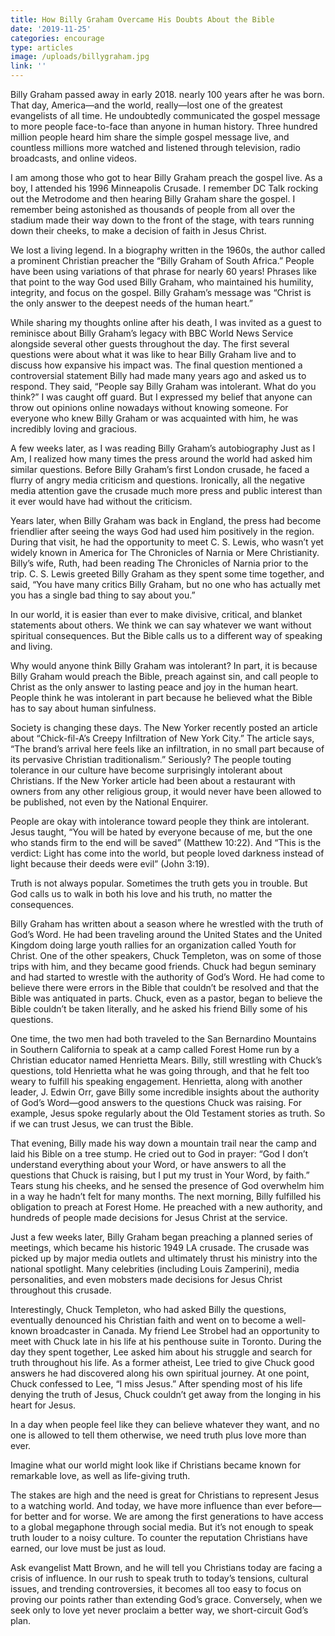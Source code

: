 ```yaml
---
title: How Billy Graham Overcame His Doubts About the Bible
date: '2019-11-25'
categories: encourage
type: articles
image: /uploads/billygraham.jpg
link: ''
---
```

Billy Graham passed away in early 2018. nearly 100 years after he was born. That day, America—and the world, really—lost one of the greatest evangelists of all time. He undoubtedly communicated the gospel message to more people face-to-face than anyone in human history. Three hundred million people heard him share the simple gospel message live, and countless millions more watched and listened through television, radio broadcasts, and online videos. 

I am among those who got to hear Billy Graham preach the gospel live. As a boy, I attended his 1996 Minneapolis Crusade. I remember DC Talk rocking out the Metrodome and then hearing Billy Graham share the gospel. I remember being astonished as thousands of people from all over the stadium made their way down to the front of the stage, with tears running down their cheeks, to make a decision of faith in Jesus Christ. 

We lost a living legend. In a biography written in the 1960s, the author called a prominent Christian preacher the “Billy Graham of South Africa.” People have been using variations of that phrase for nearly 60 years! Phrases like that point to the way God used Billy Graham, who maintained his humility, integrity, and focus on the gospel. Billy Graham’s message was “Christ is the only answer to the deepest needs of the human heart.” 

While sharing my thoughts online after his death, I was invited as a guest to reminisce about Billy Graham’s legacy with BBC World News Service alongside several other guests throughout the day. The first several questions were about what it was like to hear Billy Graham live and to discuss how expansive his impact was. The final question mentioned a controversial statement Billy had made many years ago and asked us to respond. They said, “People say Billy Graham was intolerant. What do you think?” I was caught off guard. But I expressed my belief that anyone can throw out opinions online nowadays without knowing someone. For everyone who knew Billy Graham or was acquainted with him, he was incredibly loving and gracious. 

A few weeks later, as I was reading Billy Graham’s autobiography Just as I Am, I realized how many times the press around the world had asked him similar questions. Before Billy Graham’s first London crusade, he faced a flurry of angry media criticism and questions. Ironically, all the negative media attention gave the crusade much more press and public interest than it ever would have had without the criticism. 

Years later, when Billy Graham was back in England, the press had become friendlier after seeing the ways God had used him positively in the region. During that visit, he had the opportunity to meet C. S. Lewis, who wasn’t yet widely known in America for The Chronicles of Narnia or Mere Christianity. Billy’s wife, Ruth, had been reading The Chronicles of Narnia prior to the trip. C. S. Lewis greeted Billy Graham as they spent some time together, and said, “You have many critics Billy Graham, but no one who has actually met you has a single bad thing to say about you.” 

In our world, it is easier than ever to make divisive, critical, and blanket statements about others. We think we can say whatever we want without spiritual consequences. But the Bible calls us to a different way of speaking and living. 

Why would anyone think Billy Graham was intolerant? In part, it is because Billy Graham would preach the Bible, preach against sin, and call people to Christ as the only answer to lasting peace and joy in the human heart. People think he was intolerant in part because he believed what the Bible has to say about human sinfulness. 

Society is changing these days. The New Yorker recently posted an article about “Chick-fil-A’s Creepy Infiltration of New York City.” The article says, “The brand’s arrival here feels like an infiltration, in no small part because of its pervasive Christian traditionalism.” Seriously? The people touting tolerance in our culture have become surprisingly intolerant about Christians. If the New Yorker article had been about a restaurant with owners from any other religious group, it would never have been allowed to be published, not even by the National Enquirer. 



People are okay with intolerance toward people they think are intolerant. Jesus taught, “You will be hated by everyone because of me, but the one who stands firm to the end will be saved” (Matthew 10:22). And “This is the verdict: Light has come into the world, but people loved darkness instead of light because their deeds were evil” (John 3:19). 

Truth is not always popular. Sometimes the truth gets you in trouble. But God calls us to walk in both his love and his truth, no matter the consequences. 



Billy Graham has written about a season where he wrestled with the truth of God’s Word. He had been traveling around the United States and the United Kingdom doing large youth rallies for an organization called Youth for Christ. One of the other speakers, Chuck Templeton, was on some of those trips with him, and they became good friends. Chuck had begun seminary and had started to wrestle with the authority of God’s Word. He had come to believe there were errors in the Bible that couldn’t be resolved and that the Bible was antiquated in parts. Chuck, even as a pastor, began to believe the Bible couldn’t be taken literally, and he asked his friend Billy some of his questions. 

One time, the two men had both traveled to the San Bernardino Mountains in Southern California to speak at a camp called Forest Home run by a Christian educator named Henrietta Mears. Billy, still wrestling with Chuck’s questions, told Henrietta what he was going through, and that he felt too weary to fulfill his speaking engagement. Henrietta, along with another leader, J. Edwin Orr, gave Billy some incredible insights about the authority of God’s Word—good answers to the questions Chuck was raising. For example, Jesus spoke regularly about the Old Testament stories as truth. So if we can trust Jesus, we can trust the Bible. 

That evening, Billy made his way down a mountain trail near the camp and laid his Bible on a tree stump. He cried out to God in prayer: “God I don’t understand everything about your Word, or have answers to all the questions that Chuck is raising, but I put my trust in Your Word, by faith.” Tears stung his cheeks, and he sensed the presence of God overwhelm him in a way he hadn’t felt for many months. The next morning, Billy fulfilled his obligation to preach at Forest Home. He preached with a new authority, and hundreds of people made decisions for Jesus Christ at the service. 

Just a few weeks later, Billy Graham began preaching a planned series of meetings, which became his historic 1949 LA crusade. The crusade was picked up by major media outlets and ultimately thrust his ministry into the national spotlight. Many celebrities (including Louis Zamperini), media personalities, and even mobsters made decisions for Jesus Christ throughout this crusade. 

Interestingly, Chuck Templeton, who had asked Billy the questions, eventually denounced his Christian faith and went on to become a well-known broadcaster in Canada. My friend Lee Strobel had an opportunity to meet with Chuck late in his life at his penthouse suite in Toronto. During the day they spent together, Lee asked him about his struggle and search for truth throughout his life. As a former atheist, Lee tried to give Chuck good answers he had discovered along his own spiritual journey. At one point, Chuck confessed to Lee, “I miss Jesus.” After spending most of his life denying the truth of Jesus, Chuck couldn’t get away from the longing in his heart for Jesus. 

In a day when people feel like they can believe whatever they want, and no one is allowed to tell them otherwise, we need truth plus love more than ever. 



Imagine what our world might look like if Christians became known for remarkable love, as well as life-giving truth.  

The stakes are high and the need is great for Christians to represent Jesus to a watching world. And today, we have more influence than ever before—for better and for worse. We are among the first generations to have access to a global megaphone through social media. But it’s not enough to speak truth louder to a noisy culture. To counter the reputation Christians have earned, our love must be just as loud.  

Ask evangelist Matt Brown, and he will tell you Christians today are facing a crisis of influence. In our rush to speak truth to today’s tensions, cultural issues, and trending controversies, it becomes all too easy to focus on proving our points rather than extending God’s grace. Conversely, when we seek only to love yet never proclaim a better way, we short-circuit God’s plan.
